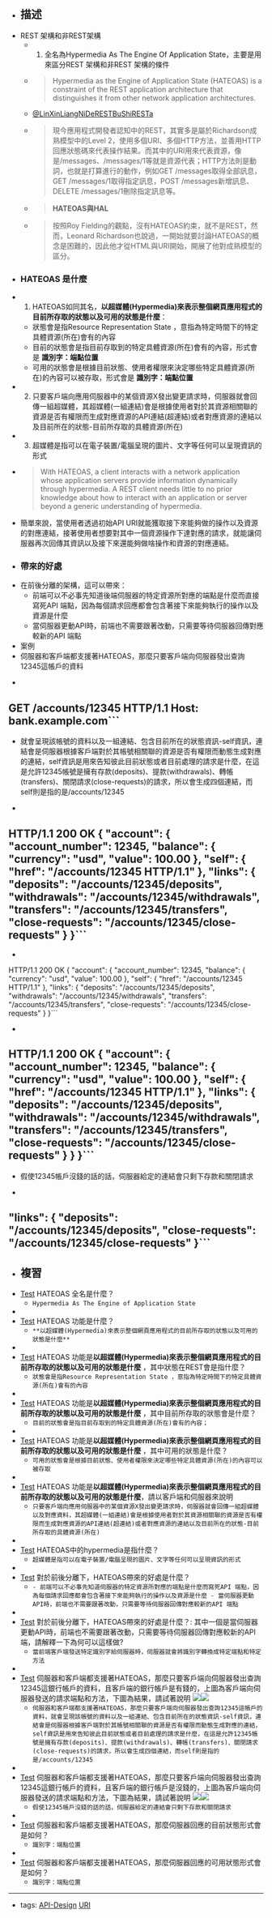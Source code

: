 - ## 描述
- REST 架構和非REST架構
    - 1. 全名為Hypermedia As The Engine Of Application State，主要是用來區分REST 架構和非REST 架構的條件
    - > Hypermedia as the Engine of Application State (HATEOAS) is a constraint of the REST application architecture that distinguishes it from other network application architectures.
    - [@LinXinLiangNiDeRESTBuShiRESTa](<@LinXinLiangNiDeRESTBuShiRESTa.md>)
    - >  現今應用程式開發者認知中的REST，其實多是屬於Richardson成熟模型中的Level 2，使用多個URI、多個HTTP方法，並善用HTTP回應狀態碼來代表操作結果。而其中的URI用來代表資源，像是/messages、/messages/1等就是資源代表；HTTP方法則是動詞，也就是打算進行的動作，例如GET /messages取得全部訊息，GET /messages/1取得指定訊息，POST /messages新增訊息、DELETE /messages/1刪除指定訊息等。
    - > **HATEOAS與HAL**
    - > 按照Roy Fielding的觀點，沒有HATEOAS約束，就不是REST，然而，Leonard Richardson也說過，一開始就要討論HATEOAS的概念是困難的，因此他才從HTML與URI開始，開展了他對成熟模型的區分。
- ### HATEOAS 是什麼
- 1. HATEOAS如同其名，**以超媒體(Hypermedia)來表示整個網頁應用程式的目前所存取的狀態以及可用的狀態是什麼**：
    - 狀態會是指Resource Representation State ，意指為特定時間下的特定具體資源(所在)會有的內容
    - 目前的狀態會是指目前存取到的特定具體資源(所在)會有的內容，形式會是 **識別字：端點位置**
    - 可用的狀態會是根據目前狀態、使用者權限來決定哪些特定具體資源(所在)的內容可以被存取，形式會是 **識別字：端點位置**
- 2. 只要客戶端向應用伺服器中的某個資源X發出變更請求時，伺服器就會回傳一組超媒體，其超媒體(一組連結)會是根據使用者對於其資源相關聯的資源是否有權限而生成對應資源的API連結(超連結)或者對應資源的連結以及目前所在的狀態-目前所存取的具體資源(所在)
- 3. 超媒體是指可以在電子裝置/電腦呈現的圖片、文字等任何可以呈現資訊的形式
- > With HATEOAS, a client interacts with a network application whose application servers provide information dynamically through hypermedia. A REST client needs little to no prior knowledge about how to interact with an application or server beyond a generic understanding of hypermedia.
- 簡單來說，當使用者透過初始API URI就能獲取接下來能夠做的操作以及資源的對應連結，接著使用者想要對其中一個資源操作下達對應的請求，就能讓伺服器再次回傳其資訊以及接下來還能夠做啥操作和資源的對應連結。
- ### 帶來的好處
- 在前後分離的架構，這可以帶來：
    - 前端可以不必事先知道後端伺服器的特定資源所對應的端點是什麼而直接寫死API 端點，因為每個請求回應都會包含著接下來能夠執行的操作以及資源是什麼
    - 當伺服器更動API時，前端也不需要跟著改動，只需要等待伺服器回傳對應較新的API 端點
- 案例
- 伺服器和客戶端都支援著HATEOAS，那麼只要客戶端向伺服器發出查詢12345這帳戶的資料
- ```javascript
GET /accounts/12345 HTTP/1.1
Host: bank.example.com```
- 
- 就會呈現該帳號的資料以及一組連結、包含目前所在的狀態資訊-self資訊，連結會是伺服器根據客戶端對於其帳號相關聯的資源是否有權限而動態生成對應的連結，self資訊是用來告知彼此目前狀態或者目前處理的請求是什麼，在這是允許12345帳號是擁有存款(deposits)、提款(withdrawals)、轉帳(transfers)、關閉請求(close-requests)的請求，所以會生成四個連結，而self則是指的是/accounts/12345
- ```javascript
HTTP/1.1 200 OK
{
    "account": {
        "account_number": 12345,
        "balance": {
            "currency": "usd",
            "value": 100.00
        },
        "self": {
            "href": "/accounts/12345 HTTP/1.1"
        },
        "links": {
            "deposits": "/accounts/12345/deposits",
            "withdrawals": "/accounts/12345/withdrawals",
            "transfers": "/accounts/12345/transfers",
            "close-requests": "/accounts/12345/close-requests"
        }
}```
- 
- ```javascript
HTTP/1.1 200 OK
{
    "account": {
        "account_number": 12345,
        "balance": {
            "currency": "usd",
            "value": 100.00
        },
        "self": {
            "href": "/accounts/12345 HTTP/1.1"
        },
        "links": {
            "deposits": "/accounts/12345/deposits",
            "withdrawals": "/accounts/12345/withdrawals",
            "transfers": "/accounts/12345/transfers",
            "close-requests": "/accounts/12345/close-requests"
        }
}```
- ```javascript
HTTP/1.1 200 OK
{
    "account": {
        "account_number": 12345,
        "balance": {
            "currency": "usd",
            "value": 100.00
        },
        "self": {
            "href": "/accounts/12345 HTTP/1.1"
        },
        "links": {
            "deposits": "/accounts/12345/deposits",
            "withdrawals": "/accounts/12345/withdrawals",
            "transfers": "/accounts/12345/transfers",
            "close-requests": "/accounts/12345/close-requests"
        }
    }
}```
- 
- 假使12345帳戶沒錢的話的話，伺服器給定的連結會只剩下存款和關閉請求
- ```javascript
"links": {
    "deposits": "/accounts/12345/deposits",
    "close-requests": "/accounts/12345/close-requests"
}```
- 
- ## 複習
- [Test](<Test.md>) HATEOAS 全名是什麼？ 
    -  `Hypermedia As The Engine of Application State`
- 
- [Test](<Test.md>) HATEOAS 功能是什麼？
    -  `**以超媒體(Hypermedia)來表示整個網頁應用程式的目前所存取的狀態以及可用的狀態是什麼**`
- 
- [Test](<Test.md>) HATEOAS 功能是**以超媒體(Hypermedia)來表示整個網頁應用程式的目前所存取的狀態以及可用的狀態是什麼** ，其中狀態在REST會是指什麼？
    -  `狀態會是指Resource Representation State ，意指為特定時間下的特定具體資源(所在)會有的內容`
- 
- [Test](<Test.md>) HATEOAS 功能是**以超媒體(Hypermedia)來表示整個網頁應用程式的目前所存取的狀態以及可用的狀態是什麼** ，其中目前所存取的狀態會是什麼？ 
    -  `目前的狀態會是指目前存取到的特定具體資源(所在)會有的內容；`
- 
- [Test](<Test.md>) HATEOAS 功能是**以超媒體(Hypermedia)來表示整個網頁應用程式的目前所存取的狀態以及可用的狀態是什麼** ，其中可用的狀態是什麼？ 
    - `可用的狀態會是根據目前狀態、使用者權限來決定哪些特定具體資源(所在)的內容可以被存取`
- 
- [Test](<Test.md>) HATEOAS 功能是**以超媒體(Hypermedia)來表示整個網頁應用程式的目前所存取的狀態以及可用的狀態是什麼**，請以客戶端和伺服器來說明 
    -  `只要客戶端向應用伺服器中的某個資源X發出變更請求時，伺服器就會回傳一組超媒體以及對應資料，其超媒體(一組連結)會是根據使用者對於其資源相關聯的資源是否有權限而生成對應資源的API連結(超連結)或者對應資源的連結以及目前所在的狀態-目前所存取的具體資源(所在)`
- 
- [Test](<Test.md>) HATEOAS中的hypermedia是指什麼？ 
    -  `超媒體是指可以在電子裝置/電腦呈現的圖片、文字等任何可以呈現資訊的形式`
- 
- [Test](<Test.md>) 對於前後分離下，HATEOAS帶來的好處是什麼？ 
    -  `- 前端可以不必事先知道伺服器的特定資源所對應的端點是什麼而寫死API 端點，因為每個請求回應都會包含著接下來能夠執行的操作以及資源是什麼 - 當伺服器更動API時，前端也不需要跟著改動，只需要等待伺服器回傳對應較新的API 端點 `
- 
- [Test](<Test.md>) 對於前後分離下，HATEOAS帶來的好處是什麼？:  其中一個是當伺服器更動API時，前端也不需要跟著改動，只需要等待伺服器回傳對應較新的API 端，請解釋一下為何可以這樣做?
    - `當前端客戶端發送特定識別字給伺服器時，伺服器就會將識別字轉換成特定端點和特定方法 `
- 
- [Test](<Test.md>) 伺服器和客戶端都支援著HATEOAS，那麼只要客戶端向伺服器發出查詢12345這銀行帳戶的資料，且客戶端的銀行帳戶是有錢的，上圖為客戶端向伺服器發送的請求端點和方法，下圖為結果，請試著說明 ![](https://res.cloudinary.com/dqfxgtyoi/image/upload/v1665905332/blog/REST/HATEOAS-example1_ad6vh3.png)![](https://res.cloudinary.com/dqfxgtyoi/image/upload/v1665905332/blog/REST/HATEOAS-example1-with-money_yp1z7n.png)
    -  `伺服器和客戶端都支援著HATEOAS，那麼只要客戶端向伺服器發出查詢12345這帳戶的資料，就會呈現該帳號的資料以及一組連結、包含目前所在的狀態資訊-self資訊，連結會是伺服器根據客戶端對於其帳號相關聯的資源是否有權限而動態生成對應的連結，self資訊是用來告知彼此目前狀態或者目前處理的請求是什麼，在這是允許12345帳號是擁有存款(deposits)、提款(withdrawals)、轉帳(transfers)、關閉請求(close-requests)的請求，所以會生成四個連結，而self則是指的是/accounts/12345`
- 
- [Test](<Test.md>) 伺服器和客戶端都支援著HATEOAS，那麼只要客戶端向伺服器發出查詢12345這銀行帳戶的資料，且客戶端的銀行帳戶是沒錢的，上圖為客戶端向伺服器發送的請求端點和方法，下圖為結果，請試著說明 ![](https://res.cloudinary.com/dqfxgtyoi/image/upload/v1665905332/blog/REST/HATEOAS-example1_ad6vh3.png)![](https://res.cloudinary.com/dqfxgtyoi/image/upload/v1665905332/blog/REST/HATEOAS-example1-without-money_sfjdmc.png)
    - `假使12345帳戶沒錢的話的話，伺服器給定的連結會只剩下存款和關閉請求`
- 
- [Test](<Test.md>) 伺服器和客戶端都支援著HATEOAS，那麼伺服器回應的目前狀態形式會是如何？ 
    -  `識別字：端點位置`
- 
- [Test](<Test.md>) 伺服器和客戶端都支援著HATEOAS，那麼伺服器回應的可用狀態形式會是如何？ 
    -  `識別字：端點位置`
- ---
- tags: [API-Design](<API-Design.md>) [URI](<URI.md>)
